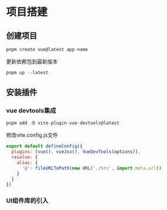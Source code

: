 # 项目搭建
## 创建项目
```js
pnpm create vue@latest app-name
```
更新依赖包到最新版本
```js
pnpm up --latest
```
## 安装插件
### vue devtools集成
```js
pnpm add -D vite-plugin-vue-devtools@latest
```
修改vite.config.js文件
```js
export default defineConfig({
  plugins: [vue(), vueJsx(), VueDevTools(options)],
  resolve: {
    alias: {
      '@': fileURLToPath(new URL('./src', import.meta.url))
    }
  }
})
```
### UI组件库的引入
```js
```